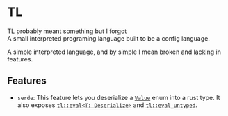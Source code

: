 # TL

TL probably meant something but I forgot  
A small interpreted programing language built to be a config language.

A simple interpreted language, and by simple I mean broken and lacking in features.

## Features
- `serde`: This feature lets you deserialize a [`Value`](src/runtime/types.rs) enum into a rust type. It also exposes [`tl::eval<T: Deserialize>`](src/utils.rs) and [`tl::eval_untyped`](src/utils.rs).